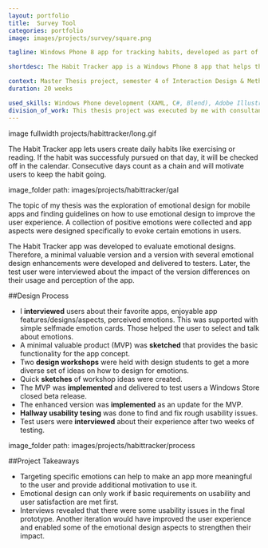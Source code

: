 ```yaml
---
layout: portfolio
title:  Survey Tool
categories: portfolio
image: images/projects/survey/square.png

tagline: Windows Phone 8 app for tracking habits, developed as part of my thesis project

shortdesc: The Habit Tracker app is a Windows Phone 8 app that helps the users to track and establish daily habits. It was part of my master thesis and was used to evaluate emotional design as a way to improve the user experience.

context: Master Thesis project, semester 4 of Interaction Design & Methodologies Master
duration: 20 weeks

used_skills: Windows Phone development (XAML, C#, Blend), Adobe Illustrator, User Interviews, Emotional Design
division_of_work: This thesis project was executed by me with consultancy of my supervisors at the university and Microsoft.
---
```


 image fullwidth projects/habittracker/long.gif  

The Habit Tracker app lets users create daily habits like exercising or reading. If the habit was successfuly pursued on that day, it will be checked off in the calendar. Consecutive days count as a chain and will motivate users to keep the habit going.

 image_folder path: images/projects/habittracker/gal  

The topic of my thesis was the exploration of emotional design for mobile apps and finding guidelines on how to use emotional design to improve the user experience. A collection of positive emotions were collected and app aspects were designed specifically to evoke certain emotions in users.

The Habit Tracker app was developed to evaluate emotional designs. Therefore, a minimal valuable version and a version with several emotional design enhancements were developed and delivered to testers. Later, the test user were interviewed about the impact of the version differences on their usage and perception of the app.

##Design Process

* I __interviewed__ users about their favorite apps, enjoyable app features/designs/aspects, perceived emotions. This was supported with simple selfmade emotion cards. Those helped the user to select and talk about emotions.
* A minimal valuable product (MVP) was __sketched__ that provides the basic functionality for the app concept.
* Two __design workshops__ were held with design students to get a more diverse set of ideas on how to design for emotions.
* Quick __sketches__ of workshop ideas were created.
* The MVP was __implemented__ and delivered to test users a Windows Store closed beta release.
* The enhanced version was __implemented__ as an update for the MVP.
* __Hallway usability tesing__ was done to find and fix rough usability issues.
* Test users were __interviewed__ about their experience after two weeks of testing.

 image_folder path: images/projects/habittracker/process  

##Project Takeaways

* Targeting specific emotions can help to make an app more meaningful to the user and provide additional motivation to use it.
* Emotional design can only work if basic requirements on usability and user satisfaction are met first.
* Interviews revealed that there were some usability issues in the final prototype. Another iteration would have improved the user experience and enabled some of the emotional design aspects to strengthen their impact.